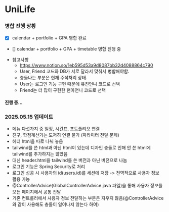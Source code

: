 # UniLife
### 병합 진행 상황
- [X] calendar + portfolio + GPA 병합 완료
- [] calendar + portfolio + GPA + timetable 병합 진행 중

* 참고사항
  * https://www.notion.so/1eb595d53a9d8087bb32d4088864c790
  * User, Friend 코드와 DB가 서로 달라서 맞춰서 병합해야함.
  * 충돌나는 부분은 현재 주석처리 상태.
  * User는 로그인 기능 구현 때문에 유진언니 코드로 선택
  * Friend는 더 많이 구현한 현아언니 코드로 선택

#### 진행 중...

### 2025.05.15 업데이트
- 메뉴 다섯가지 중 일정, 시간표, 포트폴리오 연결
- 친구, 학점계산기는 도저히 연결 불가 (파라미터 전달 문제)
- 헤더 html을 따로 나눠 놓음
- tailwind를 쓴 html과 아닌 html이 있는데 디자인 충돌로 인해 안 쓴 html에 tailwind를 추가하지는 않았음
- 대신 header.html을 tailwind를 쓴 버전과 아닌 버전으로 나눔
- 로그인 기능은 Spring Security로 처리
- 로그인 성공 시 사용자의 id(users.id)를 세션에 저장 -> 전역적으로 사용자 정보 활용 가능
- @ControllerAdvice(GlobalControllerAdvice.java 파일)을 통해 사용자 정보를 모든 페이지에서 공통 전달
- 기존 컨트롤러에서 사용자 정보 전달하는 부분은 지우지 않음(@ControllerAdvice와 같이 사용해도 충돌이 일어나지 않는다 하여)
